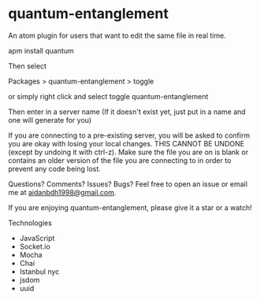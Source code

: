 # quantum-entanglement
An atom plugin for users that want to edit the same file in real time.

apm install quantum

Then select

Packages > quantum-entanglement > toggle

or simply right click and select toggle quantum-entanglement

Then enter in a server name (If it doesn't exist yet, just put in a name and one will generate for you)

If you are connecting to a pre-existing server, you will be asked to confirm you are okay with losing your local changes. THIS CANNOT BE UNDONE (except by undoing it with ctrl-z). Make sure the file you are on is blank or contains an older version of the file you are connecting to in order to prevent any code being lost.

Questions? Comments? Issues? Bugs? Feel free to open an issue or email me at aidanbdh1998@gmail.com.

If you are enjoying quantum-entanglement, please give it a star or a watch!

Technologies
- JavaScript
- Socket.io
- Mocha
- Chai
- Istanbul nyc
- jsdom
- uuid
